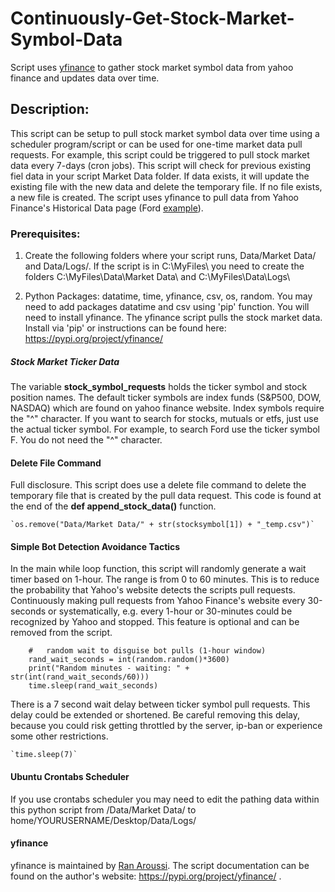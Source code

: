 # Continuously-Get-Stock-Market-Symbol-Data
Script uses [yfinance](https://pypi.org/project/yfinance/) to gather stock market symbol data from yahoo finance and updates data over time.

## Description:

This script can be setup to pull stock market symbol data over time using a scheduler program/script or can be used for one-time market data pull requests. For example, this script could be triggered to pull stock market data every 7-days (cron jobs). This script will check for previous existing fiel data in your script Market Data folder. If data exists, it will update the existing file with the new data and delete the temporary file. If no file exists, a new file is created. The script uses yfinance to pull data from Yahoo Finance's Historical Data page (Ford [example](https://finance.yahoo.com/quote/F/history?p=F)).

### Prerequisites:

1. Create the following folders where your script runs, Data/Market Data/ and Data/Logs/. If the script is in C:\MyFiles\ you need to create the folders C:\MyFiles\Data\Market Data\ and C:\MyFiles\Data\Logs\
    
2. Python Packages: datatime, time, yfinance, csv, os, random. You may need to add packages datatime and csv using 'pip' function. You will need to install yfinance. The yfinance script pulls the stock market data. Install via 'pip' or instructions can be found here: https://pypi.org/project/yfinance/

##### Stock Market Ticker Data

The variable **stock_symbol_requests** holds the ticker symbol and stock position names. The default ticker symbols are index funds (S&P500, DOW, NASDAQ) which are found on yahoo finance website. Index symbols require the "^" character. If you want to search for stocks, mutuals or etfs, just use the actual ticker symbol. For example, to search Ford use the ticker symbol F. You do not need the "^" character. 

#### Delete File Command

Full disclosure. This script does use a delete file command to delete the temporary file that is created by the pull data request. This code is found at the end of the **def append_stock_data()** function. 

    `os.remove("Data/Market Data/" + str(stocksymbol[1]) + "_temp.csv")`

#### Simple Bot Detection Avoidance Tactics

In the main while loop function, this script will randomly generate a wait timer based on 1-hour. The range is from 0 to 60 minutes. This is to reduce the probability that Yahoo's website detects the scripts pull requests. Continuously making pull requests from Yahoo Finance's website every 30-seconds or systematically, e.g. every 1-hour or 30-minutes could be recognized by Yahoo and stopped. This feature is optional and can be removed from the script.

```
    #   random wait to disguise bot pulls (1-hour window)
    rand_wait_seconds = int(random.random()*3600)
    print("Random minutes - waiting: " + str(int(rand_wait_seconds/60)))
    time.sleep(rand_wait_seconds)
```

There is a 7 second wait delay between ticker symbol pull requests. This delay could be extended or shortened. Be careful removing this delay, because you could risk getting throttled by the server, ip-ban or experience some other restrictions. 

    `time.sleep(7)`
    
#### Ubuntu Crontabs Scheduler

If you use crontabs scheduler you may need to edit the pathing data within this python script from /Data/Market Data/ to home/YOURUSERNAME/Desktop/Data/Logs/

#### yfinance

yfinance is maintained by [Ran Aroussi](https://pypi.org/user/ranaroussi/). The script documentation can be found on the author's website: https://pypi.org/project/yfinance/ .
  
